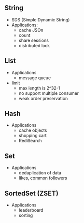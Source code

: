 ## String
- SDS (Simple Dynamic String)
- Applications:
  - cache JSOn
  - count
  - share sessions
  - distributed lock

## List
- Applications
  - message queue
- limit
  - max length is 2^32-1
  - no support multiple consumer
  - weak order preservation

## Hash
- Applications
  - cache objects
  - shopping cart
  - RediSearch

## Set
- Applications
  - deduplication of data
  - likes, common followers

## SortedSet (ZSET)
- Applications
  - leaderboard
  - sorting
